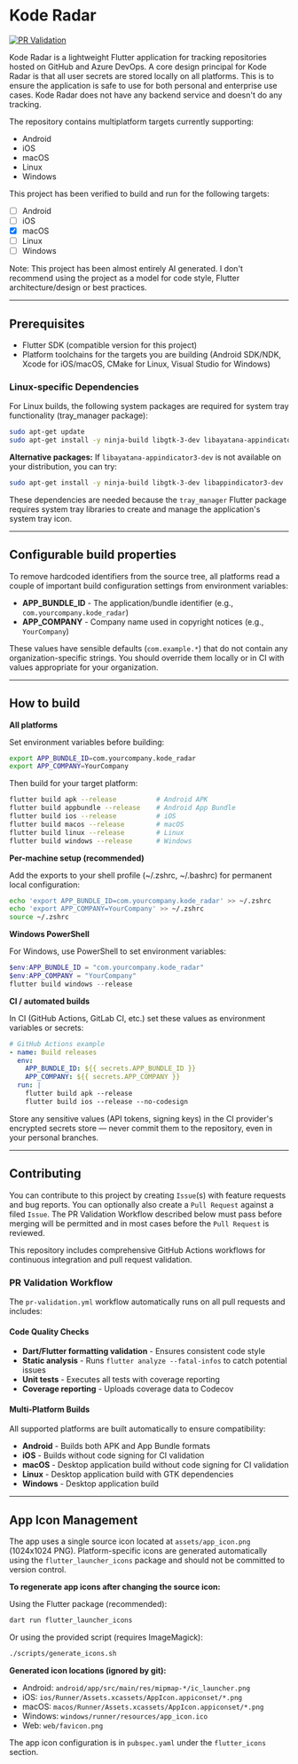 # Kode Radar

[![PR Validation](https://github.com/kamilon/kode_radar/actions/workflows/pr-validation.yml/badge.svg)](https://github.com/kamilon/kode_radar/actions/workflows/pr-validation.yml)

Kode Radar is a lightweight Flutter application for tracking repositories hosted on GitHub and Azure DevOps. A core design principal for Kode Radar is that all user secrets are stored locally on all platforms. This is to ensure the application is safe to use for both personal and enterprise use cases. Kode Radar does not have any backend service and doesn't do any tracking.

The repository contains multiplatform targets currently supporting:

* Android
* iOS
* macOS
* Linux
* Windows

This project has been verified to build and run for the following targets:

- [ ] Android
- [ ] iOS
- [x] macOS
- [ ] Linux
- [ ] Windows

Note: This project has been almost entirely AI generated. I don't recommend using the project as a model for code style, Flutter architecture/design or best practices.

---

## Prerequisites

- Flutter SDK (compatible version for this project)
- Platform toolchains for the targets you are building (Android SDK/NDK, Xcode for iOS/macOS, CMake for Linux, Visual Studio for Windows)

### Linux-specific Dependencies

For Linux builds, the following system packages are required for system tray functionality (tray_manager package):

```bash
sudo apt-get update
sudo apt-get install -y ninja-build libgtk-3-dev libayatana-appindicator3-dev
```

**Alternative packages:** If `libayatana-appindicator3-dev` is not available on your distribution, you can try:
```bash
sudo apt-get install -y ninja-build libgtk-3-dev libappindicator3-dev
```

These dependencies are needed because the `tray_manager` Flutter package requires system tray libraries to create and manage the application's system tray icon.

---

## Configurable build properties

To remove hardcoded identifiers from the source tree, all platforms read a couple of important build configuration settings from environment variables:

- **APP_BUNDLE_ID** - The application/bundle identifier (e.g., `com.yourcompany.kode_radar`)
- **APP_COMPANY** - Company name used in copyright notices (e.g., `YourCompany`)

These values have sensible defaults (`com.example.*`) that do not contain any organization-specific strings. You should override them locally or in CI with values appropriate for your organization.

---

## How to build

**All platforms**

Set environment variables before building:

```bash
export APP_BUNDLE_ID=com.yourcompany.kode_radar
export APP_COMPANY=YourCompany
```

Then build for your target platform:

```bash
flutter build apk --release          # Android APK
flutter build appbundle --release    # Android App Bundle  
flutter build ios --release          # iOS
flutter build macos --release        # macOS
flutter build linux --release        # Linux
flutter build windows --release      # Windows
```

**Per-machine setup (recommended)**

Add the exports to your shell profile (~/.zshrc, ~/.bashrc) for permanent local configuration:

```bash
echo 'export APP_BUNDLE_ID=com.yourcompany.kode_radar' >> ~/.zshrc
echo 'export APP_COMPANY=YourCompany' >> ~/.zshrc
source ~/.zshrc
```

**Windows PowerShell**

For Windows, use PowerShell to set environment variables:

```powershell
$env:APP_BUNDLE_ID = "com.yourcompany.kode_radar"
$env:APP_COMPANY = "YourCompany"
flutter build windows --release
```

**CI / automated builds**

In CI (GitHub Actions, GitLab CI, etc.) set these values as environment variables or secrets:

```yaml
# GitHub Actions example
- name: Build releases
  env:
    APP_BUNDLE_ID: ${{ secrets.APP_BUNDLE_ID }}
    APP_COMPANY: ${{ secrets.APP_COMPANY }}
  run: |
    flutter build apk --release
    flutter build ios --release --no-codesign
```

Store any sensitive values (API tokens, signing keys) in the CI provider's encrypted secrets store — never commit them to the repository, even in your personal branches.

---

## Contributing

You can contribute to this project by creating `Issue`(s) with feature requests and bug reports. You can optionally also create a `Pull Request` against a filed `Issue`. The PR Validation Workflow described below must pass before merging will be permitted and in most cases before the `Pull Request` is reviewed.

This repository includes comprehensive GitHub Actions workflows for continuous integration and pull request validation.

### PR Validation Workflow

The `pr-validation.yml` workflow automatically runs on all pull requests and includes:

#### Code Quality Checks
- **Dart/Flutter formatting validation** - Ensures consistent code style
- **Static analysis** - Runs `flutter analyze --fatal-infos` to catch potential issues
- **Unit tests** - Executes all tests with coverage reporting
- **Coverage reporting** - Uploads coverage data to Codecov

#### Multi-Platform Builds
All supported platforms are built automatically to ensure compatibility:

- **Android** - Builds both APK and App Bundle formats
- **iOS** - Builds without code signing for CI validation
- **macOS** - Desktop application build without code signing for CI validation
- **Linux** - Desktop application build with GTK dependencies
- **Windows** - Desktop application build

---

## App Icon Management

The app uses a single source icon located at `assets/app_icon.png` (1024x1024 PNG). Platform-specific icons are generated automatically using the `flutter_launcher_icons` package and should not be committed to version control.

**To regenerate app icons after changing the source icon:**

Using the Flutter package (recommended):
```bash
dart run flutter_launcher_icons
```

Or using the provided script (requires ImageMagick):
```bash
./scripts/generate_icons.sh
```

**Generated icon locations (ignored by git):**
- Android: `android/app/src/main/res/mipmap-*/ic_launcher.png`
- iOS: `ios/Runner/Assets.xcassets/AppIcon.appiconset/*.png`
- macOS: `macos/Runner/Assets.xcassets/AppIcon.appiconset/*.png`
- Windows: `windows/runner/resources/app_icon.ico`
- Web: `web/favicon.png`

The app icon configuration is in `pubspec.yaml` under the `flutter_icons` section.
